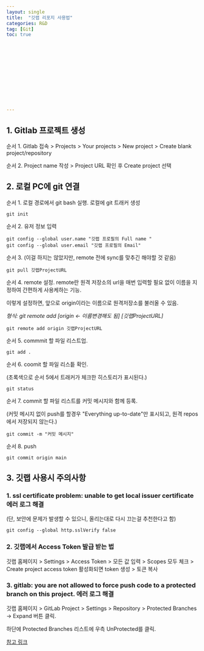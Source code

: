 ```yaml
---
layout: single
title:  "깃랩 리포지 사용법"
categories: R&D
tag: [Git]
toc: true













---
```


## 1. Gitlab 프로젝트 생성

순서 1. Gitlab 접속 > Projects > Your projects > New project > Create blank project/repository

순서 2. Project name 작성 > Project URL 확인 후 Create project 선택



## 2. 로컬 PC에 git 연결

순서 1. 로컬 경로에서 git bash 실행. 로컬에 git 트래커 생성

```apl
git init
```



순서 2. 유저 정보 입력

```apl
git config --global user.name "깃랩 프로필의 Full name "
git config --global user.email "깃랩 프로필의 Email"
```



순서 3. (이걸 하지는 않았지만, remote 전에 sync를 맞추긴 해야할 것 같음)

```apl
git pull 깃랩ProjectURL
```



순서 4. remote 설정. remote란 원격 저장소의 url을 매번 입력할 필요 없이 이름을 지정하여 간편하게 사용케하는 기능.

이렇게 설정하면, 앞으로 origin이라는 이름으로 원격저장소를 불러올 수 있음.

*형식: git remote add [origin <- 이름변경해도 됨] [깃랩ProjectURL]*

```apl
git remote add origin 깃랩ProjectURL
```



순서 5. commmit 할 파일 리스트업.

```apl
git add .
```



순서 6. coomit 할 파일 리스틑 확인. 

(초록색으로 순서 5에서 트래커가 체크한 히스토리가 표시된다.)

```apl
git status
```



순서 7. commit 할 파일 리스트를 커밋 메시지와 함께 등록.

(커밋 메시지 없이 push를 할경우 "Everything up-to-date"만 표시되고, 원격 repos에서 저장되지 않는다.)

```apl
git commit -m "커밋 메시지"
```



순서 8. push

```apl
git commit origin main
```







## 3. 깃랩 사용시 주의사항

### 1. ssl certificate problem: unable to get local issuer certificate 에러 로그 해결

(단, 보안에 문제가 발생할 수 있으니, 올리는대로 다시 끄는걸 추천한다고 함)

```apl
git config --global http.sslVerify false
```



### 2. 깃랩에서 Access Token 발급 받는 법

깃랩 홈페이지 > Settings > Access Token > 모든 값 입력 > Scopes 모두 체크 > Create project access token 활성화되면  token 생성 > 토큰 복사



### 3. gitlab: you are not allowed to force push code to a protected branch on this project. 에러 로그 해결

깃랩 홈페이지 > GitLab Project > Settings > Repository > Protected Branches -> Expand 버튼 클릭.

하단에 Protected Branches 리스트에 우측 UnProtected를 클릭.

[참고 링크](https://ipex.tistory.com/entry/GitLab-You-are-not-allowed-to-push-code-to-protected-branches-on-this-project)